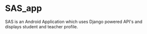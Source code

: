 # SAS_app
SAS is an Android Application which uses Django powered API's and displays student and teacher profile.

